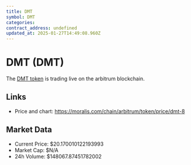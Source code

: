 ```yaml
---
title: DMT
symbol: DMT
categories: 
contract_address: undefined
updated_at: 2025-01-27T14:49:08.960Z
---
```


# DMT (DMT)
The [DMT token](https://moralis.com/chain/arbitrum/token/price/dmt-8) is trading live on the arbitrum blockchain.

## Links
- Price and chart: https://moralis.com/chain/arbitrum/token/price/dmt-8

## Market Data
- Current Price: $20.170010122193993
- Market Cap: $N/A
- 24h Volume: $148067.87451782002
